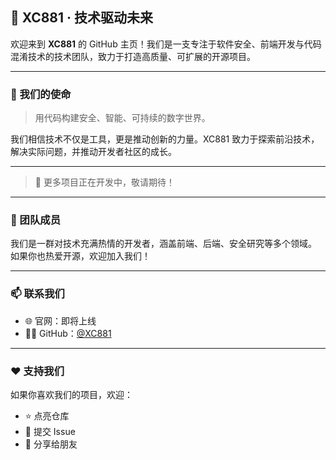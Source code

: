 ## 🧬 XC881 · 技术驱动未来

欢迎来到 **XC881** 的 GitHub 主页！我们是一支专注于软件安全、前端开发与代码混淆技术的技术团队，致力于打造高质量、可扩展的开源项目。

---

### 🚀 我们的使命
> 用代码构建安全、智能、可持续的数字世界。

我们相信技术不仅是工具，更是推动创新的力量。XC881 致力于探索前沿技术，解决实际问题，并推动开发者社区的成长。

---

> 🚧 更多项目正在开发中，敬请期待！

---

### 👥 团队成员
我们是一群对技术充满热情的开发者，涵盖前端、后端、安全研究等多个领域。  
如果你也热爱开源，欢迎加入我们！

---

### 📫 联系我们
- 🌐 官网：即将上线
- 🧑‍💻 GitHub：[@XC881](https://github.com/XC881)

---

### ❤️ 支持我们
如果你喜欢我们的项目，欢迎：
- ⭐ 点亮仓库
- 🐛 提交 Issue
- 📢 分享给朋友
